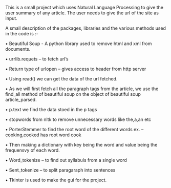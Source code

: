 This is a small project which uses Natural Language Processing to give the user summary of any article. 
The user needs to give the url of the site as input.

A small description of the packages, libraries and the various methods used in the code is :-

• Beautiful Soup - A python library used to remove html and xml from documents.

• urrlib.requets – to fetch url’s

• Return type of urlopen – gives access to header from http server

• Using read() we can get the data of the url fetched.

• As we will first fetch all the paragraph tags from the article, we use the find_all method of beautiful soup on the object of beautiful soup article_parsed.

• p.text we find the data stoed in the p tags

• stopwords from nltk to remove unnecessary words like the,a,an etc

• PorterStemmer to find the root word of the different words ex. – cooking,cooked has root word cook

• Then making a dictionary with key being the word and value being the frequensvy of each word.

• Word_tokenize – to find out syllabuls from a single word

• Sent_tokenize – to split paragaraph into sentences

• Tkinter is used to make the gui for the project.
